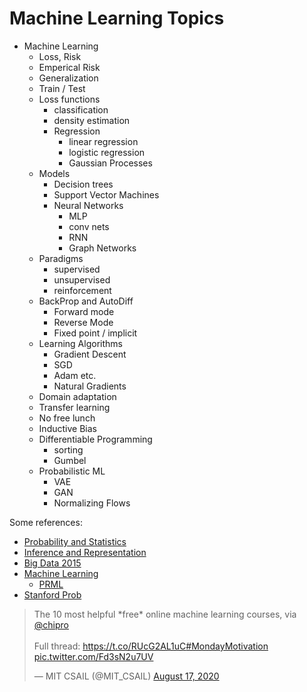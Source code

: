 # Machine Learning Topics

* Machine Learning
    * Loss, Risk
    * Emperical Risk
    * Generalization
    * Train / Test
    * Loss functions
        * classification
        * density estimation
        * Regression
            * linear regression
            * logistic regression
            * Gaussian Processes
    * Models
        * Decision trees
        * Support Vector Machines
        * Neural Networks
            * MLP
            * conv nets
            * RNN
            * Graph Networks
    * Paradigms
        * supervised
        * unsupervised
        * reinforcement
    * BackProp and AutoDiff
        * Forward mode
        * Reverse Mode
        * Fixed point / implicit
    * Learning Algorithms
        * Gradient Descent
        * SGD
        * Adam etc.
        * Natural Gradients
    * Domain adaptation
    * Transfer learning
    * No free lunch
    * Inductive Bias
    * Differentiable Programming
        * sorting
        * Gumbel 
    * Probabilistic ML
        * VAE
        * GAN
        * Normalizing Flows


Some references:
 * [Probability and Statistics](https://cims.nyu.edu/~cfgranda/pages/DSGA1002_fall17/index.html)
 * [Inference and Representation](https://inf16nyu.github.io/home/)
 * [Big Data 2015](https://www.vistrails.org/index.php/Course:_Big_Data_2015)
 * [Machine Learning](https://davidrosenberg.github.io/ml2017/#resources)
     * [PRML](https://github.com/cranmer/PRML)
 * [Stanford Prob](http://cs229.stanford.edu/section/cs229-prob.pdf) 

<blockquote class="twitter-tweet"><p lang="en" dir="ltr">The 10 most helpful *free* online machine learning courses, via <a href="https://twitter.com/chipro?ref_src=twsrc%5Etfw">@chipro</a><br><br>Full thread: <a href="https://t.co/RUcG2AL1uC">https://t.co/RUcG2AL1uC</a><a href="https://twitter.com/hashtag/MondayMotivation?src=hash&amp;ref_src=twsrc%5Etfw">#MondayMotivation</a> <a href="https://t.co/Fd3sN2u7UV">pic.twitter.com/Fd3sN2u7UV</a></p>&mdash; MIT CSAIL (@MIT_CSAIL) <a href="https://twitter.com/MIT_CSAIL/status/1295391687783718914?ref_src=twsrc%5Etfw">August 17, 2020</a></blockquote> <script async src="https://platform.twitter.com/widgets.js" charset="utf-8"></script>
